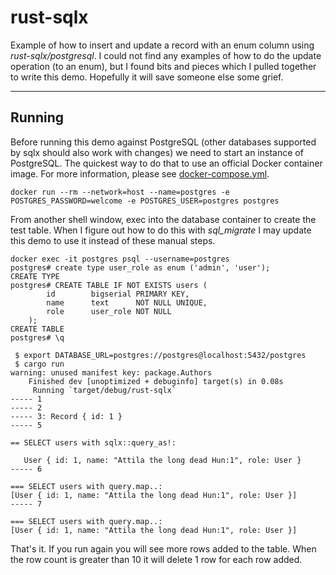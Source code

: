 # rust-sqlx
Example of how to insert and update a record with an enum column using _rust-sqlx/postgresql_. I could not find any examples of how to do the update operation (to an enum), but I found bits and pieces which I pulled together to write this demo.  Hopefully it will save someone else some grief.

***
## Running
Before running this demo against PostgreSQL (other databases supported by sqlx should also work
with changes) we need to start an instance of PostgreSQL.  The quickest way to do that to use an
official Docker container image. For more information, please see [docker-compose.yml](https://turreta.com/blog/2019/09/09/docker-compose-yml-for-mysql/).

```
docker run --rm --network=host --name=postgres -e POSTGRES_PASSWORD=welcome -e POSTGRES_USER=postgres postgres
```

From another shell window, exec into the database container to create the test table. When I figure out how to do this with _sql_migrate_ I may update this demo to use it instead of these manual steps.
```
docker exec -it postgres psql --username=postgres
postgres# create type user_role as enum ('admin', 'user');
CREATE TYPE
postgres# CREATE TABLE IF NOT EXISTS users (
        id        bigserial PRIMARY KEY,
        name      text      NOT NULL UNIQUE,
        role      user_role NOT NULL
    );
CREATE TABLE
postgres# \q
```

```
 $ export DATABASE_URL=postgres://postgres@localhost:5432/postgres
 $ cargo run
warning: unused manifest key: package.Authors
    Finished dev [unoptimized + debuginfo] target(s) in 0.08s
     Running `target/debug/rust-sqlx`
----- 1
----- 2
----- 3: Record { id: 1 }
----- 5

== SELECT users with sqlx::query_as!:

   User { id: 1, name: "Attila the long dead Hun:1", role: User }
----- 6

=== SELECT users with query.map..:
[User { id: 1, name: "Attila the long dead Hun:1", role: User }]
----- 7

=== SELECT users with query.map..:
[User { id: 1, name: "Attila the long dead Hun:1", role: User }]
```

That's it.  If you run again you will see more rows added to the table. When the row count is
greater than 10 it will delete 1 row for each row added.
